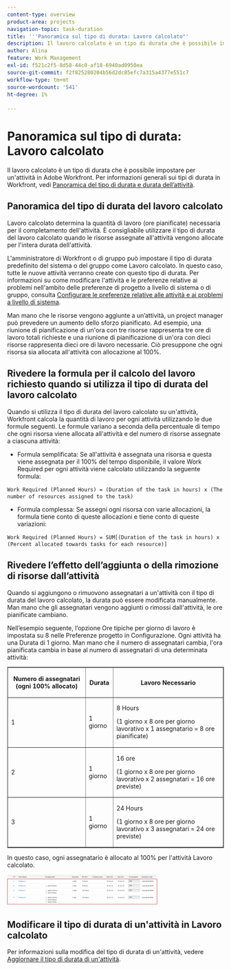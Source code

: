```yaml
---
content-type: overview
product-area: projects
navigation-topic: task-duration
title: '''Panoramica sul tipo di durata: Lavoro calcolato"'
description: Il lavoro calcolato è un tipo di durata che è possibile impostare per un'attività in Adobe Workfront. Per informazioni generali sui tipi di durata in Workfront, consulta Panoramica sulla durata e sul tipo di durata dell’attività.
author: Alina
feature: Work Management
exl-id: f521c2f5-8d58-44c0-af18-6940ad0950ea
source-git-commit: f2f825280204b56d2dc85efc7a315a4377e551c7
workflow-type: tm+mt
source-wordcount: '541'
ht-degree: 1%

---
```


# Panoramica sul tipo di durata: Lavoro calcolato

Il lavoro calcolato è un tipo di durata che è possibile impostare per un&#39;attività in Adobe Workfront. Per informazioni generali sui tipi di durata in Workfront, vedi [Panoramica del tipo di durata e durata dell’attività](../../../manage-work/tasks/taskdurtn/task-duration-and-duration-type.md).

## Panoramica del tipo di durata del lavoro calcolato

Lavoro calcolato determina la quantità di lavoro (ore pianificate) necessaria per il completamento dell&#39;attività. È consigliabile utilizzare il tipo di durata del lavoro calcolato quando le risorse assegnate all&#39;attività vengono allocate per l&#39;intera durata dell&#39;attività.

L&#39;amministratore di Workfront o di gruppo può impostare il tipo di durata predefinito del sistema o del gruppo come Lavoro calcolato. In questo caso, tutte le nuove attività verranno create con questo tipo di durata. Per informazioni su come modificare l&#39;attività e le preferenze relative ai problemi nell&#39;ambito delle preferenze di progetto a livello di sistema o di gruppo, consulta [Configurare le preferenze relative alle attività e ai problemi a livello di sistema](../../../administration-and-setup/set-up-workfront/configure-system-defaults/set-task-issue-preferences.md).

Man mano che le risorse vengono aggiunte a un’attività, un project manager può prevedere un aumento dello sforzo pianificato. Ad esempio, una riunione di pianificazione di un&#39;ora con tre risorse rappresenta tre ore di lavoro totali richieste e una riunione di pianificazione di un&#39;ora con dieci risorse rappresenta dieci ore di lavoro necessarie. Ciò presuppone che ogni risorsa sia allocata all&#39;attività con allocazione al 100%.

## Rivedere la formula per il calcolo del lavoro richiesto quando si utilizza il tipo di durata del lavoro calcolato

Quando si utilizza il tipo di durata del lavoro calcolato su un&#39;attività, Workfront calcola la quantità di lavoro per ogni attività utilizzando le due formule seguenti. Le formule variano a seconda della percentuale di tempo che ogni risorsa viene allocata all&#39;attività e del numero di risorse assegnate a ciascuna attività:

* Formula semplificata: Se all&#39;attività è assegnata una risorsa e questa viene assegnata per il 100% del tempo disponibile, il valore Work Required per ogni attività viene calcolato utilizzando la seguente formula:

```
Work Required (Planned Hours) = (Duration of the task in hours) x (The number of resources assigned to the task)
```

* Formula complessa: Se assegni ogni risorsa con varie allocazioni, la formula tiene conto di queste allocazioni e tiene conto di queste variazioni:

```
Work Required (Planned Hours) = SUM[(Duration of the task in hours) x (Percent allocated towards tasks for each resource)]
```

## Rivedere l’effetto dell’aggiunta o della rimozione di risorse dall’attività

Quando si aggiungono o rimuovono assegnatari a un&#39;attività con il tipo di durata del lavoro calcolato, la durata può essere modificata manualmente. Man mano che gli assegnatari vengono aggiunti o rimossi dall&#39;attività, le ore pianificate cambiano.

Nell’esempio seguente, l’opzione Ore tipiche per giorno di lavoro è impostata su 8 nelle Preferenze progetto in Configurazione. Ogni attività ha una Durata di 1 giorno. Man mano che il numero di assegnatari cambia, l&#39;ora pianificata cambia in base al numero di assegnatari di una determinata attività:

<table border="1" cellspacing="15" cellpadding="1"> 
 <col> 
 <col> 
 <col> 
 <thead> 
  <tr> 
   <th> <p><strong>Numero di assegnatari (ogni 100% allocato)</strong> </p> </th> 
   <th> <p><strong>Durata</strong> </p> </th> 
   <th> <p><strong>Lavoro Necessario</strong> </p> </th> 
  </tr> 
 </thead> 
 <tbody> 
  <tr> 
   <td> <p>1</p> </td> 
   <td> <p>1 giorno</p> </td> 
   <td> <p>8 Hours</p> <p>(1 giorno x 8 ore per giorno lavorativo x 1 assegnatario = 8 ore pianificate)</p> </td> 
  </tr> 
  <tr> 
   <td> <p>2</p> </td> 
   <td> <p>1 giorno</p> </td> 
   <td> <p>16 ore</p> <p>(1 giorno x 8 ore per giorno lavorativo x 2 assegnatari = 16 ore previste)</p> </td> 
  </tr> 
  <tr> 
   <td> <p>3</p> </td> 
   <td> <p>1 giorno</p> </td> 
   <td> <p>24 Hours</p> <p>(1 giorno x 8 ore per giorno lavorativo x 3 assegnatari = 24 ore previste)</p> </td> 
  </tr> 
 </tbody> 
</table>

In questo caso, ogni assegnatario è allocato al 100% per l&#39;attività Lavoro calcolato.

![](assets/calcwork-350x71.png)

## Modificare il tipo di durata di un&#39;attività in Lavoro calcolato

Per informazioni sulla modifica del tipo di durata di un&#39;attività, vedere [Aggiornare il tipo di durata di un&#39;attività](../../../manage-work/tasks/taskdurtn/update-duration-type-of-task.md).

<!--
<p data-mc-conditions="QuicksilverOrClassic.Draft mode">(NOTE: replaced with new article linked above)</p>
-->

<!--
<ol data-mc-conditions="QuicksilverOrClassic.Draft mode">
<li value="1">Go to a task for which you want to change the Duration Type.</li>
<li value="2"> <p data-mc-conditions="QuicksilverOrClassic.Quicksilver">Click <strong>Task Details</strong> in the left panel, then in the Overview area double click <strong>Duration Type</strong>. </p> </li>
<li value="3">Select <strong>Calculated Work</strong> from the drop-down menu.</li>
<li value="4">Click <strong>Save</strong> <strong>Changes</strong>.</li>
</ol>
-->
